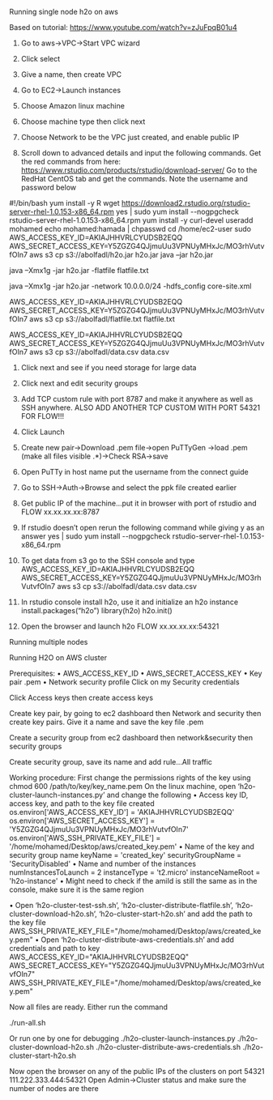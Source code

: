 Running single node h2o on aws 

Based on tutorial: https://www.youtube.com/watch?v=zJuFpqB01u4
1.	Go to aws→VPC→Start VPC wizard
 
2.	Click select
3.	Give a name, then create VPC
4.	Go to EC2→Launch instances
 
5.	Choose Amazon linux machine
 
6.	Choose machine type then click next
 
7.	Choose Network to be the VPC just created, and enable public IP
 
8.	Scroll down to advanced details and input the following commands. 
Get the red commands from here: https://www.rstudio.com/products/rstudio/download-server/ Go to the RedHat CentOS tab and get the commands. Note the username and password below


#!/bin/bash 
yum install -y R 
wget https://download2.rstudio.org/rstudio-server-rhel-1.0.153-x86_64.rpm
yes | sudo yum install --nogpgcheck rstudio-server-rhel-1.0.153-x86_64.rpm
yum install -y curl-devel 
useradd mohamed
echo mohamed:hamada | chpasswd
cd /home/ec2-user
sudo AWS_ACCESS_KEY_ID=AKIAJHHVRLCYUDSB2EQQ AWS_SECRET_ACCESS_KEY=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 aws s3 cp s3://abolfadl/h2o.jar h2o.jar
java –jar h2o.jar


java –Xmx1g -jar h2o.jar -flatfile flatfile.txt 

java –Xmx1g -jar h2o.jar   -network 10.0.0.0/24 -hdfs_config core-site.xml

AWS_ACCESS_KEY_ID=AKIAJHHVRLCYUDSB2EQQ AWS_SECRET_ACCESS_KEY=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 aws s3 cp s3://abolfadl/flatfile.txt flatfile.txt

AWS_ACCESS_KEY_ID=AKIAJHHVRLCYUDSB2EQQ AWS_SECRET_ACCESS_KEY=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 aws s3 cp s3://abolfadl/data.csv data.csv

1.	Click next and see if you need storage for large data
2.	Click next and edit security groups
 
3.	Add TCP custom rule with port 8787 and make it anywhere as well as SSH anywhere. ALSO ADD ANOTHER TCP CUSTOM WITH PORT 54321 FOR FLOW!!!
 
4.	Click Launch
5.	Create new pair→Download .pem file→open PuTTyGen →load .pem (make all files visible .*)→Check RSA→save
6.	Open PuTTy in host name put the username from the connect guide
 
 
7.	Go to SSH→Auth→Browse and select the ppk file created earlier
 
8.	Get public IP of the machine…put it in browser with port of rstudio and FLOW
xx.xx.xx.xx:8787

9.	If rstudio doesn’t open rerun the following command while giving y as an answer
yes | sudo yum install --nogpgcheck rstudio-server-rhel-1.0.153-x86_64.rpm

10.	To get data from s3 go to the SSH console and type
AWS_ACCESS_KEY_ID=AKIAJHHVRLCYUDSB2EQQ AWS_SECRET_ACCESS_KEY=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 aws s3 cp s3://abolfadl/data.csv data.csv
11.	In rstudio console install h2o, use it and initialize an h2o instance
install.packages(“h2o”)
library(h2o)
h2o.init()
12.	Open the browser and launch h2o FLOW
xx.xx.xx.xx:54321


Running multiple nodes

Running H2O on AWS cluster

Prerequisites:
•	AWS_ACCESS_KEY_ID
•	AWS_SECRET_ACCESS_KEY
•	Key pair .pem
•	Network security profile
Click on my Security credentials
 
Click Access keys then create access keys
 
Create key pair, by going to ec2 dashboard then Network and security then create key pairs. Give it a name and save the key file .pem
 
Create a security group from ec2 dashboard then network&security then security groups
 
Create security group, save its name and add rule…All traffic
 

Working procedure:
First change the permissions rights of the key using
chmod 600 /path/to/key/key_name.pem
On the linux machine, open ‘h2o-cluster-launch-instances.py’ and change the following
•	Access key ID, access key, and path to the key file created
os.environ['AWS_ACCESS_KEY_ID'] = 'AKIAJHHVRLCYUDSB2EQQ'
os.environ['AWS_SECRET_ACCESS_KEY'] = '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'
os.environ['AWS_SSH_PRIVATE_KEY_FILE'] = '/home/mohamed/Desktop/aws/created_key.pem'
•	Name of the key and security group name
keyName = 'created_key'
securityGroupName = 'SecurityDisabled'
•	Name and number of the instances
numInstancesToLaunch = 2
instanceType = 't2.micro'
instanceNameRoot = 'h2o-instance'
•	 Might need to check if the amiId is still the same as in the console, make sure it is the same region
 
•	Open ‘h2o-cluster-test-ssh.sh’,  ‘h2o-cluster-distribute-flatfile.sh’,  ‘h2o-cluster-download-h2o.sh’, ‘h2o-cluster-start-h2o.sh’ and add the path to the key file
AWS_SSH_PRIVATE_KEY_FILE="/home/mohamed/Desktop/aws/created_key.pem"
•	Open ‘h2o-cluster-distribute-aws-credentials.sh’ and add credentials and path to key
AWS_ACCESS_KEY_ID="AKIAJHHVRLCYUDSB2EQQ"
AWS_SECRET_ACCESS_KEY="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"
AWS_SSH_PRIVATE_KEY_FILE="/home/mohamed/Desktop/aws/created_key.pem"



Now all files are ready. Either run the command

./run-all.sh

Or run one by one for debugging
./h2o-cluster-launch-instances.py
./h2o-cluster-download-h2o.sh
./h2o-cluster-distribute-aws-credentials.sh
./h2o-cluster-start-h2o.sh

Now open the browser on any of the public IPs of the clusters on port 54321
111.222.333.444:54321
Open Admin→Cluster status and make sure the number of nodes are there
